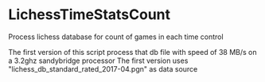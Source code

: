 # LichessTimeStatsCount
Process lichess database for count of games in each time control

The first version of this script process that db file with speed of 38 MB/s on a 3.2ghz sandybridge processor
The first version uses "lichess_db_standard_rated_2017-04.pgn" as data source
